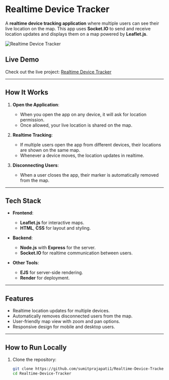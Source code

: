 # **Realtime Device Tracker**

A **realtime device tracking application** where multiple users can see their live location on the map. This app uses **Socket.IO** to send and receive location updates and displays them on a map powered by **Leaflet.js**.

![Realtime Device Tracker](file:///C:/Users/LENOVO/Desktop/Realtime-device-tracker/images/realtime-device-tracker.png)  

## **Live Demo**
Check out the live project: [Realtime Device Tracker](https://realtime-device-tracker-1-osqo.onrender.com)

---

## **How It Works**

1. **Open the Application**:  
   - When you open the app on any device, it will ask for location permission.
   - Once allowed, your live location is shared on the map.

2. **Realtime Tracking**:  
   - If multiple users open the app from different devices, their locations are shown on the same map.
   - Whenever a device moves, the location updates in realtime.

3. **Disconnecting Users**:  
   - When a user closes the app, their marker is automatically removed from the map.

---

## **Tech Stack**

- **Frontend**:  
  - **Leaflet.js** for interactive maps.
  - **HTML**, **CSS** for layout and styling.

- **Backend**:  
  - **Node.js** with **Express** for the server.
  - **Socket.IO** for realtime communication between users.

- **Other Tools**:  
  - **EJS** for server-side rendering.
  - **Render** for deployment.

---

## **Features**

- Realtime location updates for multiple devices.
- Automatically removes disconnected users from the map.
- User-friendly map view with zoom and pan options.
- Responsive design for mobile and desktop users.

---

## **How to Run Locally**

1. Clone the repository:
   ```bash
   git clone https://github.com/sumitprajapati1/Realtime-Device-Tracker.git
   cd Realtime-Device-Tracker
